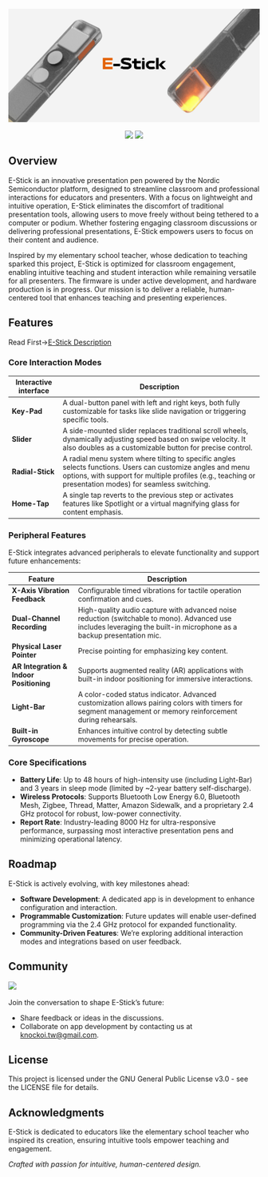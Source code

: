 



![E-Stick](https://github.com/Knockoi/E-Stick/blob/main/image/Title.png)

<div align="center">

[![](https://img.shields.io/discord/1226517355421634601?logo=discord&logoColor=white&color=5865F2)](https://discord.gg/Tf3PsfkTJF)
[![](https://img.shields.io/badge/License-GPLv3-FFA500.svg?logo=gnu&logoColor=white)](https://www.gnu.org/licenses/gpl-3.0)

</div>  


## Overview

E-Stick is an innovative presentation pen powered by the Nordic Semiconductor platform, designed to streamline classroom and professional interactions for educators and presenters. With a focus on lightweight and intuitive operation, E-Stick eliminates the discomfort of traditional presentation tools, allowing users to move freely without being tethered to a computer or podium. Whether fostering engaging classroom discussions or delivering professional presentations, E-Stick empowers users to focus on their content and audience.

Inspired by my elementary school teacher, whose dedication to teaching sparked this project, E-Stick is optimized for classroom engagement, enabling intuitive teaching and student interaction while remaining versatile for all presenters. The firmware is under active development, and hardware production is in progress. Our mission is to deliver a reliable, human-centered tool that enhances teaching and presenting experiences.

## Features

Read First->[E-Stick Description](https://github.com/Knockoi/E-Stick/blob/main/E-Stick%20DM%20ver1.0.pdf)  
### Core Interaction Modes

| Interactive interface | Description |
|----------------------|------------|
| **Key-Pad** | A dual-button panel with left and right keys, both fully customizable for tasks like slide navigation or triggering specific tools. |
| **Slider** | A side-mounted slider replaces traditional scroll wheels, dynamically adjusting speed based on swipe velocity. It also doubles as a customizable button for precise control. |
| **Radial-Stick** | A radial menu system where tilting to specific angles selects functions. Users can customize angles and menu options, with support for multiple profiles (e.g., teaching or presentation modes) for seamless switching. |
| **Home-Tap** | A single tap reverts to the previous step or activates features like Spotlight or a virtual magnifying glass for content emphasis. |


### Peripheral Features

E-Stick integrates advanced peripherals to elevate functionality and support future enhancements:

|  Feature | Description |
|-------------------|------------|
| **X-Axis Vibration Feedback** | Configurable timed vibrations for tactile operation confirmation and cues. |
| **Dual-Channel Recording** | High-quality audio capture with advanced noise reduction (switchable to mono). Advanced use includes leveraging the built-in microphone as a backup presentation mic. |
| **Physical Laser Pointer** | Precise pointing for emphasizing key content. |
| **AR Integration & Indoor Positioning** | Supports augmented reality (AR) applications with built-in indoor positioning for immersive interactions. |
| **Light-Bar** | A color-coded status indicator. Advanced customization allows pairing colors with timers for segment management or memory reinforcement during rehearsals. |
| **Built-in Gyroscope** | Enhances intuitive control by detecting subtle movements for precise operation. |

### Core Specifications  
  - **Battery Life**: Up to 48 hours of high-intensity use (including Light-Bar) and 3 years in sleep mode (limited by \~2-year battery self-discharge).
  - **Wireless Protocols**: Supports Bluetooth Low Energy 6.0, Bluetooth Mesh, Zigbee, Thread, Matter, Amazon Sidewalk, and a proprietary 2.4 GHz protocol for robust, low-power connectivity.
  - **Report Rate**: Industry-leading 8000 Hz for ultra-responsive performance, surpassing most interactive presentation pens and minimizing operational latency.   



## Roadmap

E-Stick is actively evolving, with key milestones ahead:

- **Software Development**: A dedicated app is in development to enhance configuration and interaction.
- **Programmable Customization**: Future updates will enable user-defined programming via the 2.4 GHz protocol for expanded functionality.
- **Community-Driven Features**: We’re exploring additional interaction modes and integrations based on user feedback.
  
## Community  
[![](https://img.shields.io/discord/1226517355421634601?logo=discord&logoColor=white&color=5865F2)](https://discord.gg/Tf3PsfkTJF)  

Join the conversation to shape E-Stick’s future:

- Share feedback or ideas in the discussions.
- Collaborate on app development by contacting us at knockoi.tw@gmail.com.

## License

This project is licensed under the GNU General Public License v3.0 - see the LICENSE file for details.

## Acknowledgments

E-Stick is dedicated to educators like the elementary school teacher who inspired its creation, ensuring intuitive tools empower teaching and engagement.

*Crafted with passion for intuitive, human-centered design.*
